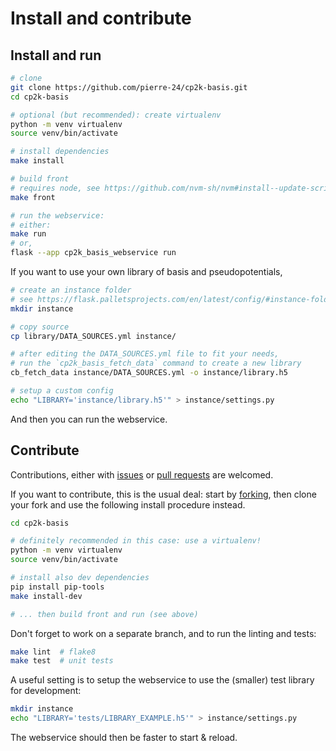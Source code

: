# Install and contribute

## Install and run

```bash
# clone 
git clone https://github.com/pierre-24/cp2k-basis.git
cd cp2k-basis

# optional (but recommended): create virtualenv
python -m venv virtualenv
source venv/bin/activate

# install dependencies
make install

# build front
# requires node, see https://github.com/nvm-sh/nvm#install--update-script
make front

# run the webservice:
# either:
make run
# or,
flask --app cp2k_basis_webservice run
```

If you want to use your own library of basis and pseudopotentials,

```bash
# create an instance folder
# see https://flask.palletsprojects.com/en/latest/config/#instance-folders
mkdir instance

# copy source
cp library/DATA_SOURCES.yml instance/

# after editing the DATA_SOURCES.yml file to fit your needs, 
# run the `cp2k_basis_fetch_data` command to create a new library
cb_fetch_data instance/DATA_SOURCES.yml -o instance/library.h5 

# setup a custom config
echo "LIBRARY='instance/library.h5'" > instance/settings.py
```

And then you can run the webservice.

## Contribute

Contributions, either with [issues](https://github.com/pierre-24/cp2k_basis/issues) or [pull requests](https://github.com/pierre-24/cp2k_basis/pulls) are welcomed.

If you want to contribute, this is the usual deal: 
start by [forking](https://guides.github.com/activities/forking/), then clone your fork and use the following install procedure instead.

```bash
cd cp2k-basis

# definitely recommended in this case: use a virtualenv!
python -m venv virtualenv
source venv/bin/activate

# install also dev dependencies
pip install pip-tools
make install-dev

# ... then build front and run (see above)
```

Don't forget to work on a separate branch, and to run the linting and tests:

```bash
make lint  # flake8
make test  # unit tests
```

A useful setting is to setup the webservice to use the (smaller) test library for development:

```bash
mkdir instance
echo "LIBRARY='tests/LIBRARY_EXAMPLE.h5'" > instance/settings.py
```

The webservice should then be faster to start & reload.